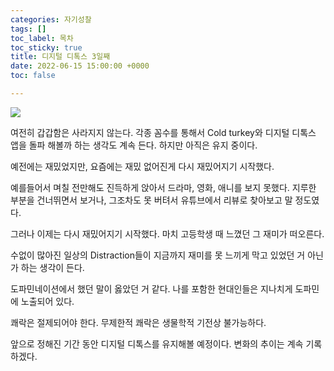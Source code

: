 ```yaml
---
categories: 자기성찰
tags: []
toc_label: 목차
toc_sticky: true
title: 디지털 디톡스 3일째
date: 2022-06-15 15:00:00 +0000
toc: false

---
```

![](/blog/assets/images/coldturkey-1.PNG)

여전히 갑갑함은 사라지지 않는다. 각종 꼼수를 통해서 Cold turkey와 디지털 디톡스 앱을 돌파 해볼까 하는 생각도 계속 든다. 하지만 아직은 유지 중이다.

예전에는 재밌었지만, 요즘에는 재밌 없어진게 다시 재밌어지기 시작했다.

예를들어서 며칠 전만해도 진득하게 앉아서 드라마, 영화, 애니를 보지 못했다. 지루한 부분을 건너뛰면서 보거나, 그조차도 못 버텨서 유튜브에서 리뷰로 찾아보고 말 정도였다.

그러나 이제는 다시 재밌어지기 시작했다. 마치 고등학생 때 느꼈던 그 재미가 떠오른다.

수없이 많아진 일상의 Distraction들이 지금까지 재미를 못 느끼게 막고 있었던 거 아닌가 하는 생각이 든다.

도파민네이션에서 했던 말이 옳았던 거 같다. 나를 포함한 현대인들은 지나치게 도파민에 노출되어 있다.

쾌락은 절제되어야 한다. 무제한적 쾌락은 생물학적 기전상 불가능하다.

앞으로 정해진 기간 동안 디지털 디톡스를 유지해볼 예정이다. 변화의 추이는 계속 기록하겠다.